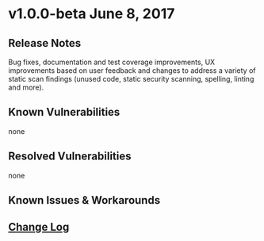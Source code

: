 # v1.0.0-beta June 8, 2017

## Release Notes
Bug fixes, documentation and test coverage improvements, UX improvements based on user feedback and changes to address a variety of static scan findings (unused code, static security scanning, spelling, linting and more).

## Known Vulnerabilities
none

## Resolved Vulnerabilities
none

## Known Issues & Workarounds

## [Change Log](https://github.com/hyperledger/fabric-ca/blob/master/CHANGELOG.md#v100-beta)
